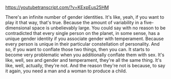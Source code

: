 https://youtubetranscript.com/?v=KExpEus25HM

 There's an infinite number of gender identities. It's like, yeah, if you want to play it that way, that's true. Because the amount of variability in a five-dimensional space is unbelievably large. You could say with no reason to be contradicted that every single person on the planet, in some sense, has a unique gender identity if you associate gender with temperament. Because every person is unique in their particular constellation of personality. And so, if you want to conflate those two things, then you can. It starts to become very problematic when you additionally conflate them with sex. It's like, well, sex and gender and temperament, they're all the same thing. It's like, well, actually, they're not. And the reason they're not is because, to say it again, you need a man and a woman to produce a child.